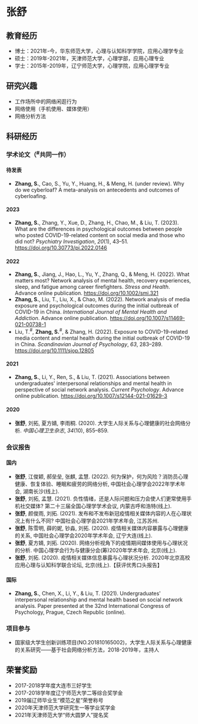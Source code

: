 # 张舒

## 教育经历
- 博士：2021年-今，华东师范大学，心理与认知科学学院，应用心理学专业
- 硕士：2019年-2021年，天津师范大学，心理学部，应用心理专业
- 学士：2015年-2019年，辽宁师范大学，心理学院，应用心理学专业

## 研究兴趣
- 工作场所中的网络闲逛行为
- 网络使用（手机使用、媒体使用）
- 网络分析方法

## 科研经历
### 学术论文（<sup>#</sup>共同一作）
#### **待发表**
- **Zhang, S.**, Cao, S., Yu, Y., Huang, H., & Meng, H. (under review). Why do we cyberloaf? A meta-analysis on antecedents and outcomes of cyberloafing.

#### **2023**
- **Zhang, S.**, Zhang, Y., Xue, D., Zhang, H., Chao, M., & Liu, T. (2023). What are the differences in psychological outcomes between people who posted COVID-19-related content on social media and those who did not? *Psychiatry Investigation*, *20*(1), 43–51. https://doi.org/10.30773/pi.2022.0146

#### **2022**
- **Zhang, S.**, Jiang, J., Hao, L., Yu, Y., Zhang, Q., & Meng, H. (2022). What matters most? Network analysis of mental health, recovery experiences, sleep, and fatigue among career firefighters. *Stress and Health*. Advance online publication. https://doi.org/10.1002/smi.321
- **Zhang, S.**, Liu, T., Liu, X., & Chao, M. (2022). Network analysis of media exposure and psychological outcomes during the initial outbreak of COVID-19 in China. *International Journal of Mental Health and Addiction*. Advance online publication. https://doi.org/10.1007/s11469-021-00738-1
- Liu, T.<sup>#</sup>, **Zhang, S.**<sup>#</sup>, & Zhang, H. (2022). Exposure to COVID-19-related media content and mental health during the initial outbreak of COVID-19 in China. *Scandinavian Journal of Psychology*, *63*, 283–289. https://doi.org/10.1111/sjop.12805

#### **2021**
- **Zhang, S.**, Li, Y., Ren, S., & Liu, T. (2021). Associations between undergraduates' interpersonal relationships and mental health in perspective of social network analysis. *Current Psychology*. Advance online publication. https://doi.org/10.1007/s12144-021-01629-3

#### **2020**
- **张舒**, 刘拓, 夏方婧, 李雨桐. (2020). 大学生人际关系与心理健康的社会网络分析. *中国心理卫生杂志*, *34*(10), 855–859.

### 会议报告
#### 国内
- **张舒**, 江俊颖, 郝垒垒, 张麒, 孟慧. (2022). 何为保护，何为风险？消防员心理健康、恢复体验、睡眠和疲劳的网络分析, 中国社会心理学会2022年学术年会, 湖南长沙(线上).
- **张舒**, 刘拓, 孟慧. (2021). 负性情绪，还是人际问题和压力会使人们更常使用手机社交媒体? 第二十三届全国心理学学术会议, 内蒙古呼和浩特(线上).
- **张舒**, 颜俊雨, 刘拓. (2021). 发布和不发布新冠疫情相关媒体内容的人在心理状况上有什么不同? 中国社会心理学会2021年学术年会, 江苏苏州.
- **张舒**, 陈雪明, 薛的妮, 钞淼,  刘拓. (2020). 疫情相关媒体内容暴露与心理健康的关系, 中国社会心理学会2020年学术年会, 辽宁大连(线上).
- **张舒**, 夏方婧, 刘拓. (2020). 网络分析视角下的疫情期间媒体使用与心理状况的分析. 中国心理学会行为与健康分会(筹)2020年学术年会, 北京(线上).
- **张舒**, 刘拓. (2020). 疫情相关媒体信息暴露与心理状况分析. 2020年北京高校应用心理与认知科学联合论坛, 北京(线上).【获评优秀口头报告】

#### 国际
- **Zhang, S.**, Chen, X., Li, Y., & Liu, T. (2021). Undergraduates' interpersonal relationship and mental health based on social network analysis. Paper presented at the 32nd International Congress of Psychology, Prague, Czech Republic (online).

### 项目参与
- 国家级大学生创新训练项目(NO.201810165002)，大学生人际关系与心理健康的关系研究——基于社会网络分析方法，2018-2019年，主持人

## 荣誉奖励
- 2017-2018学年度大连市三好学生
- 2017-2018学年度辽宁师范大学二等综合奖学金
- 2019届辽师毕业生“模范之星”荣誉称号
- 2020年天津师范大学研究生一等学业奖学金
- 2021年天津师范大学“师大圆梦人”提名奖

